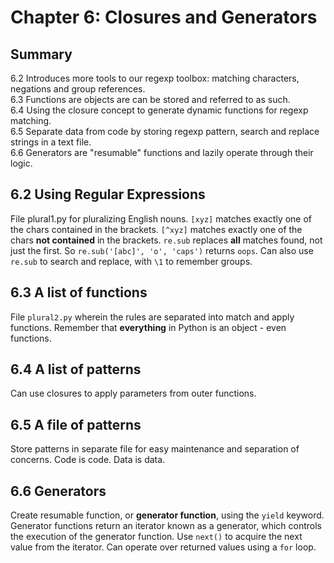 # Chapter 6: Closures and Generators

## Summary

6.2 Introduces more tools to our regexp toolbox: matching characters, negations and group references.  
6.3 Functions are objects are can be stored and referred to as such.  
6.4 Using the closure concept to generate dynamic functions for regexp matching.  
6.5 Separate data from code by storing regexp pattern, search and replace strings in a text file.  
6.6 Generators are "resumable" functions and lazily operate through their logic.  


## 6.2 Using Regular Expressions
File plural1.py for pluralizing English nouns.
`[xyz]` matches exactly one of the chars contained in the brackets.
`[^xyz]` matches exactly one of the chars **not contained** in the brackets.
`re.sub` replaces **all** matches found, not just the first.
So `re.sub('[abc]', 'o', 'caps')` returns `oops`.
Can also use `re.sub` to search and replace, with `\1` to remember groups.


## 6.3 A list of functions
File `plural2.py` wherein the rules are separated into match and apply functions.
Remember that **everything** in Python is an object - even functions.


## 6.4 A list of patterns
Can use closures to apply parameters from outer functions.


## 6.5 A file of patterns
Store patterns in separate file for easy maintenance and separation of concerns.
Code is code. Data is data.


## 6.6 Generators
Create resumable function, or **generator function**, using the `yield` keyword.
Generator functions return an iterator known as a generator, which controls the execution of the generator function.
Use `next()` to acquire the next value from the iterator.
Can operate over returned values using a `for` loop.


